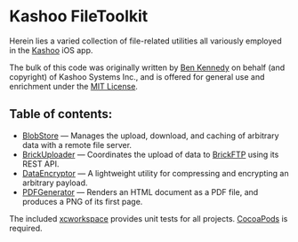 #  Kashoo FileToolkit

Herein lies a varied collection of file-related utilities all variously employed in the [Kashoo](http://www.kashoo.com) iOS app.

The bulk of this code was originally written by [Ben Kennedy](https://github.com/zygoat/) on behalf (and copyright) of Kashoo Systems Inc., and is offered for general use and enrichment under the [MIT License](./LICENSE.md).

## Table of contents:

- [BlobStore](./BlobStore/) — Manages the upload, download, and caching of arbitrary data with a remote file server.
- [BrickUploader](./BrickUploader/) — Coordinates the upload of data to [BrickFTP](http://www.brickftp.com) using its REST API.
- [DataEncryptor](./DataEncryptor/) — A lightweight utility for compressing and encrypting an arbitrary payload.
- [PDFGenerator](./PDFGenerator/) — Renders an HTML document as a PDF file, and produces a PNG of its first page.

The included [xcworkspace](./FileToolkit.xcworkspace) provides unit tests for all projects. [CocoaPods](http://www.cocoapods.org) is required.
